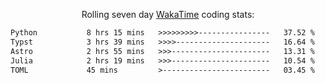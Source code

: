 <p align="center">Rolling seven day <a href="https://wakatime.com/@syrkis"/>WakaTime</a> coding stats:</p>
<!--START_SECTION:waka-->

```txt
Python           8 hrs 15 mins   >>>>>>>>>----------------   37.52 %
Typst            3 hrs 39 mins   >>>>---------------------   16.64 %
Astro            2 hrs 55 mins   >>>----------------------   13.31 %
Julia            2 hrs 19 mins   >>>----------------------   10.54 %
TOML             45 mins         >------------------------   03.45 %
```

<!--END_SECTION:waka-->
